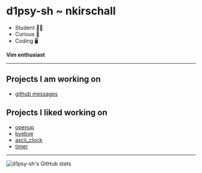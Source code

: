 # d1psy-sh ~ nkirschall

* Student 👨‍💻
* Curious 🤔
* Coding  🖥️

**Vim enthusiast**

---

## Projects I am working on

- [github messages](#)

## Projects I liked working on

- [openup](https://github.com/Horryportier/openup)
- [byebye](https://github.com/d1psy-sh/byebye)
- [ascii_clock](https://github.com/d1psy-sh/ascii_clock)
- [timer](https://github.com/caarlos0/timer)

---

![d1psy-sh's GitHub stats](https://github-readme-stats.vercel.app/api?username=d1psy-sh&show_icons=true&theme=dark)
